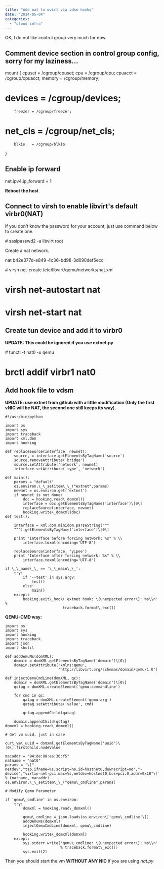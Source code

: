 ```yaml
---
title: "Add nat to ovirt via vdsm hooks"
date: "2014-05-04"
categories: 
  - "cloud-infra"
---
```


OK, I do not like control group very much for now.

## Comment device section in control group config, sorry for my laziness...

mount {
        cpuset  = /cgroup/cpuset;
        cpu     = /cgroup/cpu;
        cpuacct = /cgroup/cpuacct;
        memory  = /cgroup/memory;
#       devices = /cgroup/devices;
        freezer = /cgroup/freezer;
#       net\_cls = /cgroup/net\_cls;
        blkio   = /cgroup/blkio;
}

## Enable ip forward

net.ipv4.ip\_forward = 1

**Reboot the host**

## Connect to virsh to enable libvirt's default virbr0(NAT)

If you don't know the password for your account, just use command below to create one.

\# saslpasswd2 -a libvirt root

Create a nat network.

 nat
  b42e377d-e849-4c36-bd98-3d090def5ecc 

\# virsh net-create /etc/libvirt/qemu/networks/nat.xml
# virsh net-autostart nat
# virsh net-start nat

## Create tun device and add it to virbr0

**UPDATE: This could be ignored if you use extnet.py**

\# tunctl -t nat0 -u qemu
# brctl addif virbr1 nat0

## Add hook file to vdsm

**UPDATE: use extnet from github with a little modification (Only the first vNIC will be NAT, the second one still keeps its way).**

```
#!/usr/bin/python

import os
import sys
import traceback
import xml.dom
import hooking

def replaceSource(interface, newnet):
    source, = interface.getElementsByTagName('source')
    source.removeAttribute('bridge')
    source.setAttribute('network', newnet)
    interface.setAttribute('type', 'network')

def main():
    params = "default"
    os.environ.\_\_setitem\_\_("extnet",params)
    newnet = os.environ.get('extnet')
    if newnet is not None:
        doc = hooking.read\_domxml()
        interface = doc.getElementsByTagName('interface')\[0\]
        replaceSource(interface, newnet)
        hooking.write\_domxml(doc)
def test():

    interface = xml.dom.minidom.parseString("""
    """).getElementsByTagName('interface')\[0\]

    print "Interface before forcing network: %s" % \\
        interface.toxml(encoding='UTF-8')

    replaceSource(interface, 'yipee')
    print "Interface after forcing network: %s" % \\
        interface.toxml(encoding='UTF-8')

if \_\_name\_\_ == '\_\_main\_\_':
    try:
        if '--test' in sys.argv:
            test()
        else:
            main()
    except:
        hooking.exit\_hook('extnet hook: \[unexpected error\]: %s\\n' %
                          traceback.format\_exc()) 
```

**QEMU-CMD way:**

```
import os
import sys
import hooking
import traceback
import json
import shutil

def addQemuNs(domXML):
    domain = domXML.getElementsByTagName('domain')\[0\]
    domain.setAttribute('xmlns:qemu',
                        'http://libvirt.org/schemas/domain/qemu/1.0')

def injectQemuCmdLine(domXML, qc):
    domain = domXML.getElementsByTagName('domain')\[0\]
    qctag = domXML.createElement('qemu:commandline')

    for cmd in qc:
        qatag = domXML.createElement('qemu:arg')
        qatag.setAttribute('value', cmd)

        qctag.appendChild(qatag)

    domain.appendChild(qctag)
domxml = hooking.read\_domxml()

# Get vm uuid, just in case

cur\_vm\_uuid = domxml.getElementsByTagName('uuid')\[0\].firstChild.nodeValue

macaddr = "94:de:80:ea:30:f5"
natname = "nat0"
params = '\["-netdev","tap,ifname=%s,script=no,id=hostnet0,downscript=no","-device","virtio-net-pci,mac=%s,netdev=hostnet0,bus=pci.0,addr=0x10"\]' % (natname, macaddr)
os.environ.\_\_setitem\_\_("qemu\_cmdline",params)

# Modify Qemu Parameter

if 'qemu\_cmdline' in os.environ:
    try:
        domxml = hooking.read\_domxml()

        qemu\_cmdline = json.loads(os.environ\['qemu\_cmdline'\])
        addQemuNs(domxml)
        injectQemuCmdLine(domxml, qemu\_cmdline)

        hooking.write\_domxml(domxml)
    except:
        sys.stderr.write('qemu\_cmdline: \[unexpected error\]: %s\\n'
                         % traceback.format\_exc())
        sys.exit(2)
```

Then you should start the vm **WITHOUT ANY NIC** if you are using _nat.py_.
